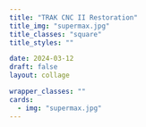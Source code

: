 ```yaml
---
title: "TRAK CNC II Restoration"
title_img: "supermax.jpg"
title_classes: "square"
title_styles: ""

date: 2024-03-12
draft: false
layout: collage

wrapper_classes: ""
cards:
  - img: "supermax.jpg"
---
```



